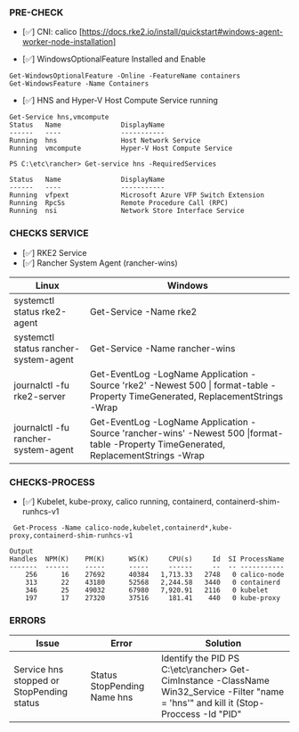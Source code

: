 ### PRE-CHECK
 
- [:white_check_mark:] CNI: calico [https://docs.rke2.io/install/quickstart#windows-agent-worker-node-installation]

- [:white_check_mark:] WindowsOptionalFeature  Installed and Enable
```
Get-WindowsOptionalFeature -Online -FeatureName containers
Get-WindowsFeature -Name Containers
```

- [:white_check_mark:] HNS and Hyper-V Host Compute Service running
```
Get-Service hns,vmcompute
Status   Name               DisplayName
------   ----               -----------
Running  hns                Host Network Service
Running  vmcompute          Hyper-V Host Compute Service

PS C:\etc\rancher> Get-service hns -RequiredServices

Status   Name               DisplayName
------   ----               -----------
Running  vfpext             Microsoft Azure VFP Switch Extension
Running  RpcSs              Remote Procedure Call (RPC)
Running  nsi                Network Store Interface Service

```

### CHECKS SERVICE 
- [:white_check_mark:] RKE2 Service
- [:white_check_mark:] Rancher System Agent (rancher-wins)

| Linux | Windows| 
| --- | --- |  
| systemctl status rke2-agent | Get-Service -Name rke2
| systemctl status rancher-system-agent | Get-Service -Name rancher-wins
| journalctl -fu rke2-server     | Get-EventLog -LogName Application -Source 'rke2'  -Newest 500 \| format-table  -Property TimeGenerated, ReplacementStrings -Wrap
| journalctl -fu rancher-system-agent    | Get-EventLog -LogName Application -Source 'rancher-wins'  -Newest 500  \|format-table  -Property TimeGenerated, ReplacementStrings -Wrap


### CHECKS-PROCESS

- [:white_check_mark:] Kubelet, kube-proxy, calico running, containerd, containerd-shim-runhcs-v1
```
 Get-Process -Name calico-node,kubelet,containerd*,kube-proxy,containerd-shim-runhcs-v1
```
```
Output
Handles  NPM(K)    PM(K)      WS(K)     CPU(s)     Id  SI ProcessName
-------  ------    -----      -----     ------     --  -- -----------
    256      16    27692      40384   1,713.33   2748   0 calico-node
    313      22    43180      52568   2,244.58   3440   0 containerd
    346      25    49032      67980   7,920.91   2116   0 kubelet
    197      17    27320      37516     181.41    440   0 kube-proxy
```

### ERRORS

| Issue  | Error  | Solution| 
| -----  | ---    |    --- | 
 Service hns stopped or StopPending status| Status StopPending Name hns | Identify the PID  PS C:\etc\rancher> Get-CimInstance  -ClassName Win32_Service -Filter "name = 'hns'" and kill it (Stop-Proccess -Id "PID"

